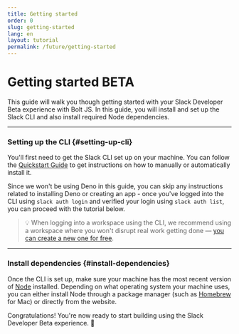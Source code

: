 ```yaml
---
title: Getting started
order: 0
slug: getting-started
lang: en
layout: tutorial
permalink: /future/getting-started
---
```


# Getting started <span class="label-beta">BETA</span>

<div class="section-content">
This guide will walk you though getting started with your Slack Developer Beta experience with Bolt JS. In this guide, you will install and set up the Slack CLI and also install required Node dependencies.
</div>

---

### Setting up the CLI {#setting-up-cli}

You'll first need to get the Slack CLI set up on your machine. You can follow the [Quickstart Guide](https://api.slack.com/future/quickstart) to get instructions on how to manually or automatically install it. 

Since we won't be using Deno in this guide, you can skip any instructions related to installing Deno or creating an app - once you've logged into the CLI using `slack auth login` and verified your login using `slack auth list`, you can proceed with the tutorial below.

> 💡 When logging into a workspace using the CLI, we recommend using a workspace where you won't disrupt real work getting done — [you can create a new one for free](https://slack.com/get-started#create).

---

### Install dependencies {#install-dependencies}

Once the CLI is set up, make sure your machine has the most recent version of [Node](https://nodejs.org/en/) installed. Depending on what operating system your machine uses, you can either install Node through a package manager (such as [Homebrew](https://brew.sh/) for Mac) or directly from the website.

Congratulations! You're now ready to start building using the Slack Developer Beta experience. 🎉

